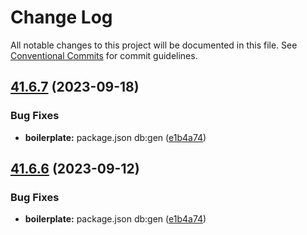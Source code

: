 # Change Log

All notable changes to this project will be documented in this file.
See [Conventional Commits](https://conventionalcommits.org) for commit guidelines.

## [41.6.7](https://github.com/waitingsong/node-taskman/compare/v41.6.6...v41.6.7) (2023-09-18)


### Bug Fixes

* **boilerplate:** package.json db:gen ([e1b4a74](https://github.com/waitingsong/node-taskman/commit/e1b4a744f58ce710add2edc9f5878f96b69d1009))





## [41.6.6](https://github.com/waitingsong/node-taskman/compare/v41.6.5...v41.6.6) (2023-09-12)


### Bug Fixes

* **boilerplate:** package.json db:gen ([e1b4a74](https://github.com/waitingsong/node-taskman/commit/e1b4a744f58ce710add2edc9f5878f96b69d1009))
